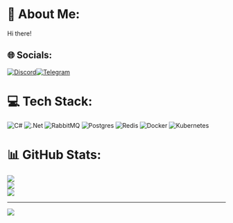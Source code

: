 # 💫 About Me:
Hi there!


## 🌐 Socials:
[![Discord](https://img.shields.io/badge/Discord-%237289DA.svg?logo=discord&logoColor=white)](https://discordapp.com/users/447816672209010709)[![Telegram](https://img.shields.io/badge/Telegram-2CA5E0?style=flat-squeare&logo=telegram&logoColor=white)](https://t.me/paralexed)

# 💻 Tech Stack:
![C#](https://img.shields.io/badge/c%23-%23239120.svg?style=for-the-badge&logo=csharp&logoColor=white) ![.Net](https://img.shields.io/badge/.NET-5C2D91?style=for-the-badge&logo=.net&logoColor=white) ![RabbitMQ](https://img.shields.io/badge/rabbitmq-FF6600?style=for-the-badge&logo=rabbitmq&logoColor=white) ![Postgres](https://img.shields.io/badge/postgres-%23316192.svg?style=for-the-badge&logo=postgresql&logoColor=white) ![Redis](https://img.shields.io/badge/redis-%23DD0031.svg?style=for-the-badge&logo=redis&logoColor=white) ![Docker](https://img.shields.io/badge/docker-%230db7ed.svg?style=for-the-badge&logo=docker&logoColor=white) ![Kubernetes](https://img.shields.io/badge/kubernetes-%23326ce5.svg?style=for-the-badge&logo=kubernetes&logoColor=white)
# 📊 GitHub Stats:
![](https://github-readme-stats.vercel.app/api?username=paralexed&theme=dracula&hide_border=false&include_all_commits=false&count_private=false)<br/>
![](https://github-readme-streak-stats.herokuapp.com/?user=paralexed&theme=dracula&hide_border=false)<br/>
![](https://github-readme-stats.vercel.app/api/top-langs/?username=paralexed&theme=dracula&hide_border=false&include_all_commits=false&count_private=false&layout=compact)

---
[![](https://visitcount.itsvg.in/api?id=paralexed&icon=0&color=6)](https://visitcount.itsvg.in)
